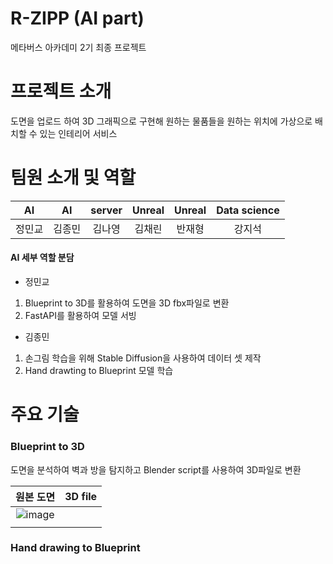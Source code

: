# R-ZIPP (AI part)

메타버스 아카데미 2기 최종 프로젝트

# 프로젝트 소개

도면을 업로드 하여 3D 그래픽으로 구현해 원하는 물품들을 원하는 위치에 가상으로 배치할 수 있는 인테리어 서비스

# 팀원 소개 및 역할

| AI | AI | server | Unreal | Unreal | Data science |
|:--:|:--:|:------:|:------:|:------:|:------------:|
| 정민교 | 김종민 | 김나영 | 김채린 | 반재형 | 강지석 |

#### AI 세부 역할 분담
- 정민교
1. Blueprint to 3D를 활용하여 도면을 3D fbx파일로 변환
2. FastAPI를 활용하여 모델 서빙

- 김종민
1. 손그림 학습을 위해 Stable Diffusion을 사용하여 데이터 셋 제작
2. Hand drawting to Blueprint 모델 학습

# 주요 기술

### Blueprint to 3D
도면을 분석하여 벽과 방을 탐지하고 Blender script를 사용하여 3D파일로 변환

| 원본 도면 | 3D file |
| :---: | :---: |
|  ![image](https://github.com/R-zipp/AI/assets/141614581/cd6a0cbf-e3ad-4c93-b0a9-dd99e7a63208)
 |   |
### Hand drawing to Blueprint
